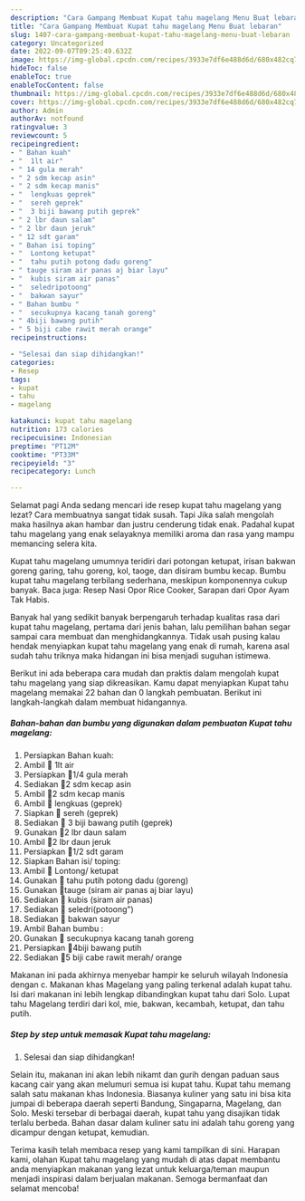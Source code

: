 ```yaml
---
description: "Cara Gampang Membuat Kupat tahu magelang Menu Buat lebaran"
title: "Cara Gampang Membuat Kupat tahu magelang Menu Buat lebaran"
slug: 1407-cara-gampang-membuat-kupat-tahu-magelang-menu-buat-lebaran
category: Uncategorized
date: 2022-09-07T09:25:49.632Z
image: https://img-global.cpcdn.com/recipes/3933e7df6e488d6d/680x482cq70/kupat-tahu-magelang-foto-resep-utama.jpg
hideToc: false
enableToc: true
enableTocContent: false
thumbnail: https://img-global.cpcdn.com/recipes/3933e7df6e488d6d/680x482cq70/kupat-tahu-magelang-foto-resep-utama.jpg
cover: https://img-global.cpcdn.com/recipes/3933e7df6e488d6d/680x482cq70/kupat-tahu-magelang-foto-resep-utama.jpg
author: Admin
authorAv: notfound
ratingvalue: 3
reviewcount: 5
recipeingredient:
- " Bahan kuah"
- "  1lt air"
- " 14 gula merah"
- " 2 sdm kecap asin"
- " 2 sdm kecap manis"
- "  lengkuas geprek"
- "  sereh geprek"
- "  3 biji bawang putih geprek"
- " 2 lbr daun salam"
- " 2 lbr daun jeruk"
- " 12 sdt garam"
- " Bahan isi toping"
- "  Lontong ketupat"
- "  tahu putih potong dadu goreng"
- " tauge siram air panas aj biar layu"
- "  kubis siram air panas"
- "  seledripotoong"
- "  bakwan sayur"
- " Bahan bumbu "
- "  secukupnya kacang tanah goreng"
- " 4biji bawang putih"
- " 5 biji cabe rawit merah orange"
recipeinstructions:

- "Selesai dan siap dihidangkan!"
categories:
- Resep
tags:
- kupat
- tahu
- magelang

katakunci: kupat tahu magelang 
nutrition: 173 calories
recipecuisine: Indonesian
preptime: "PT12M"
cooktime: "PT33M"
recipeyield: "3"
recipecategory: Lunch

---
```



Selamat pagi Anda sedang mencari ide resep kupat tahu magelang yang lezat? Cara membuatnya sangat tidak susah. Tapi Jika salah mengolah maka hasilnya akan hambar dan justru cenderung tidak enak. Padahal kupat tahu magelang yang enak selayaknya memiliki aroma dan rasa yang mampu memancing selera kita.


Kupat tahu magelang umumnya teridiri dari potongan ketupat, irisan bakwan goreng garing, tahu goreng, kol, taoge, dan disiram bumbu kecap. Bumbu kupat tahu magelang terbilang sederhana, meskipun komponennya cukup banyak. Baca juga: Resep Nasi Opor Rice Cooker, Sarapan dari Opor Ayam Tak Habis.

Banyak hal yang sedikit banyak berpengaruh terhadap kualitas rasa dari kupat tahu magelang, pertama dari jenis bahan, lalu pemilihan bahan segar sampai cara membuat dan menghidangkannya. Tidak usah pusing kalau hendak menyiapkan kupat tahu magelang yang enak di rumah, karena asal sudah tahu triknya maka hidangan ini bisa menjadi suguhan istimewa.


Berikut ini ada beberapa cara mudah dan praktis dalam mengolah kupat tahu magelang yang siap dikreasikan. Kamu dapat menyiapkan Kupat tahu magelang memakai 22 bahan dan 0 langkah pembuatan. Berikut ini langkah-langkah dalam membuat hidangannya.

<!--inarticleads1-->

##### Bahan-bahan dan bumbu yang digunakan dalam pembuatan Kupat tahu magelang:

1. Persiapkan  Bahan kuah:
1. Ambil  🍁 1lt air
1. Persiapkan  🍁1/4 gula merah
1. Sediakan  🍁2 sdm kecap asin
1. Ambil  🍁2 sdm kecap manis
1. Ambil  🍁 lengkuas (geprek)
1. Siapkan  🍁 sereh (geprek)
1. Sediakan  🍁 3 biji bawang putih (geprek)
1. Gunakan  🍁2 lbr daun salam
1. Ambil  🍁2 lbr daun jeruk
1. Persiapkan  🍁1/2 sdt garam
1. Siapkan  Bahan isi/ toping:
1. Ambil  💝 Lontong/ ketupat
1. Gunakan  💝 tahu putih potong dadu (goreng)
1. Gunakan  💝tauge (siram air panas aj biar layu)
1. Sediakan  💝 kubis (siram air panas)
1. Sediakan  💝 seledri(potoong&#34;)
1. Sediakan  💝 bakwan sayur
1. Ambil  Bahan bumbu :
1. Gunakan  🌱 secukupnya kacang tanah goreng
1. Persiapkan  🌱4biji bawang putih
1. Sediakan  🌱5 biji cabe rawit merah/ orange


Makanan ini pada akhirnya menyebar hampir ke seluruh wilayah Indonesia dengan c. Makanan khas Magelang yang paling terkenal adalah kupat tahu. Isi dari makanan ini lebih lengkap dibandingkan kupat tahu dari Solo. Lupat tahu Magelang terdiri dari kol, mie, bakwan, kecambah, ketupat, dan tahu putih. 

<!--inarticleads2-->

##### Step by step untuk memasak Kupat tahu magelang:


1. Selesai dan siap dihidangkan!

Selain itu, makanan ini akan lebih nikamt dan gurih dengan paduan saus kacang cair yang akan melumuri semua isi kupat tahu. Kupat tahu memang salah satu makanan khas Indonesia. Biasanya kuliner yang satu ini bisa kita jumpai di beberapa daerah seperti Bandung, Singaparna, Magelang, dan Solo. Meski tersebar di berbagai daerah, kupat tahu yang disajikan tidak terlalu berbeda. Bahan dasar dalam kuliner satu ini adalah tahu goreng yang dicampur dengan ketupat, kemudian. 

Terima kasih telah membaca resep yang kami tampilkan di sini. Harapan kami, olahan Kupat tahu magelang yang mudah di atas dapat membantu anda menyiapkan makanan yang lezat untuk keluarga/teman maupun menjadi inspirasi dalam berjualan makanan. Semoga bermanfaat dan selamat mencoba!
